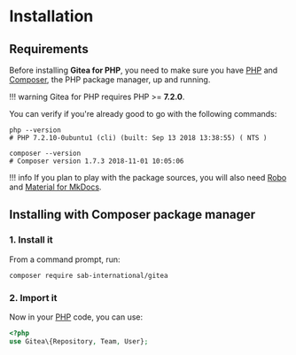 # Installation

## Requirements
Before installing **Gitea for PHP**, you need to make sure you have [PHP](https://secure.php.net)
and [Composer](https://getcomposer.org), the PHP package manager, up and running.

!!! warning
    Gitea for PHP requires PHP >= **7.2.0**.
    
You can verify if you're already good to go with the following commands:

```shell
php --version
# PHP 7.2.10-0ubuntu1 (cli) (built: Sep 13 2018 13:38:55) ( NTS )

composer --version
# Composer version 1.7.3 2018-11-01 10:05:06
```

!!! info
    If you plan to play with the package sources, you will also need
    [Robo](https://robo.li) and [Material for MkDocs](https://squidfunk.github.io/mkdocs-material).

## Installing with Composer package manager

### 1. Install it
From a command prompt, run:

```shell
composer require sab-international/gitea
```

### 2. Import it
Now in your [PHP](https://secure.php.net) code, you can use:

```php
<?php
use Gitea\{Repository, Team, User};
```
